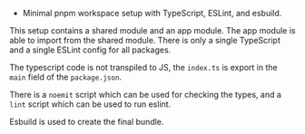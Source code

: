 * Minimal pnpm workspace setup with TypeScript, ESLint, and esbuild.

This setup contains a shared module and an app module. The app module is able to import from the shared module. There is only a single TypeScript and a single ESLint config for all packages.

The typescript code is not transpiled to JS, the `index.ts` is export in the `main` field of the `package.json`. 

There is a `noemit` script which can be used for checking the types, and a `lint` script which can be used to run eslint.

Esbuild is used to create the final bundle.
